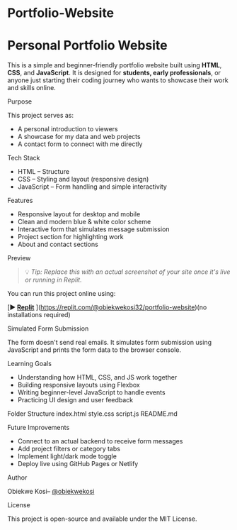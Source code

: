 # Portfolio-Website
# Personal Portfolio Website

This is a simple and beginner-friendly portfolio website built using **HTML**, **CSS**, and **JavaScript**. It is designed for **students, early professionals**, or anyone just starting their coding journey who wants to showcase their work and skills online.

Purpose

This project serves as:
- A personal introduction to viewers
- A showcase for my data and web projects
- A contact form to connect with me directly

Tech Stack

-  HTML – Structure
-  CSS – Styling and layout (responsive design)
-  JavaScript – Form handling and simple interactivity

Features

-  Responsive layout for desktop and mobile
-  Clean and modern blue & white color scheme
-  Interactive form that simulates message submission
-  Project section for highlighting work
-  About and contact sections


Preview


> 💡 _Tip: Replace this with an actual screenshot of your site once it's live or running in Replit._


You can run this project online using:

[**▶️ [Replit](https://replit.com/)** ](https://replit.com/@obiekwekosi32/portfolio-website)(no installations required)


Simulated Form Submission

The form doesn't send real emails. It simulates form submission using JavaScript and prints the form data to the browser console.

Learning Goals

- Understanding how HTML, CSS, and JS work together
- Building responsive layouts using Flexbox
- Writing beginner-level JavaScript to handle events
- Practicing UI design and user feedback

Folder Structure
 index.html
 style.css
 script.js
 README.md

 
Future Improvements

- Connect to an actual backend to receive form messages
- Add project filters or category tabs
- Implement light/dark mode toggle
- Deploy live using GitHub Pages or Netlify



Author

Obiekwe Kosi– [@obiekwekosi](linkedin.com/in/obiekwe-kosi)



License

This project is open-source and available under the MIT License.


